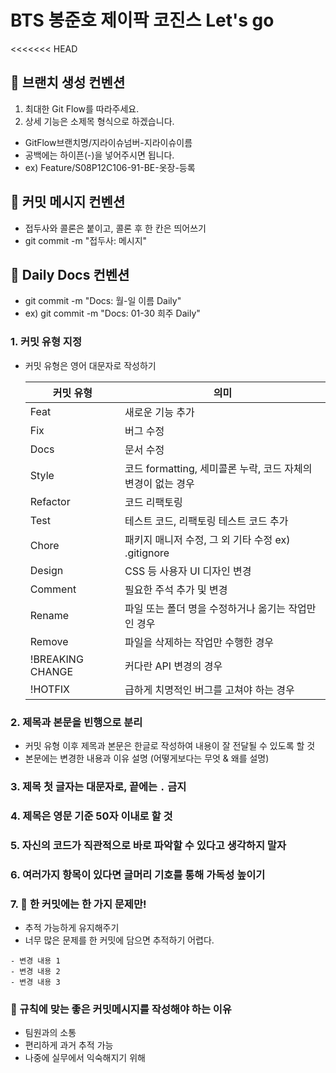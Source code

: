 # BTS 봉준호 제이팍 코진스 Let's go

<<<<<<< HEAD

## 🖤 브랜치 생성 컨벤션

1. 최대한 Git Flow를 따라주세요.
2. 상세 기능은 소제목 형식으로 하겠습니다.
- GitFlow브랜치명/지라이슈넘버-지라이슈이름
- 공백에는 하이픈(-)을 넣어주시면 됩니다.
- ex) Feature/S08P12C106-91-BE-옷장-등록

## 🖤 커밋 메시지 컨벤션

- 접두사와 콜론은 붙이고, 콜론 후 한 칸은 띄어쓰기
- git commit -m "접두사: 메시지"

## 🖤 Daily Docs 컨벤션

- git commit -m "Docs: 월-일 이름 Daily"
- ex) git commit -m "Docs: 01-30 희주 Daily"

### 1. 커밋 유형 지정

- 커밋 유형은 영어 대문자로 작성하기
  
  | 커밋 유형            | 의미                                       |
  | ---------------- | ---------------------------------------- |
  | Feat             | 새로운 기능 추가                                |
  | Fix              | 버그 수정                                    |
  | Docs             | 문서 수정                                    |
  | Style            | 코드 formatting, 세미콜론 누락, 코드 자체의 변경이 없는 경우 |
  | Refactor         | 코드 리팩토링                                  |
  | Test             | 테스트 코드, 리팩토링 테스트 코드 추가                   |
  | Chore            | 패키지 매니저 수정, 그 외 기타 수정 ex) .gitignore     |
  | Design           | CSS 등 사용자 UI 디자인 변경                      |
  | Comment          | 필요한 주석 추가 및 변경                           |
  | Rename           | 파일 또는 폴더 명을 수정하거나 옮기는 작업만인 경우            |
  | Remove           | 파일을 삭제하는 작업만 수행한 경우                      |
  | !BREAKING CHANGE | 커다란 API 변경의 경우                           |
  | !HOTFIX          | 급하게 치명적인 버그를 고쳐야 하는 경우                   |

### 2. 제목과 본문을 빈행으로 분리

- 커밋 유형 이후 제목과 본문은 한글로 작성하여 내용이 잘 전달될 수 있도록 할 것
- 본문에는 변경한 내용과 이유 설명 (어떻게보다는 무엇 & 왜를 설명)

### 3. 제목 첫 글자는 대문자로, 끝에는 `.` 금지

### 4. 제목은 영문 기준 50자 이내로 할 것

### 5. 자신의 코드가 직관적으로 바로 파악할 수 있다고 생각하지 말자

### 6. 여러가지 항목이 있다면 글머리 기호를 통해 가독성 높이기

### 7. 🖤 한 커밋에는 한 가지 문제만!

- 추적 가능하게 유지해주기
- 너무 많은 문제를 한 커밋에 담으면 추적하기 어렵다.

```
- 변경 내용 1
- 변경 내용 2
- 변경 내용 3
```

### 🖤 규칙에 맞는 좋은 커밋메시지를 작성해야 하는 이유

- 팀원과의 소통
- 편리하게 과거 추적 가능
- 나중에 실무에서 익숙해지기 위해
